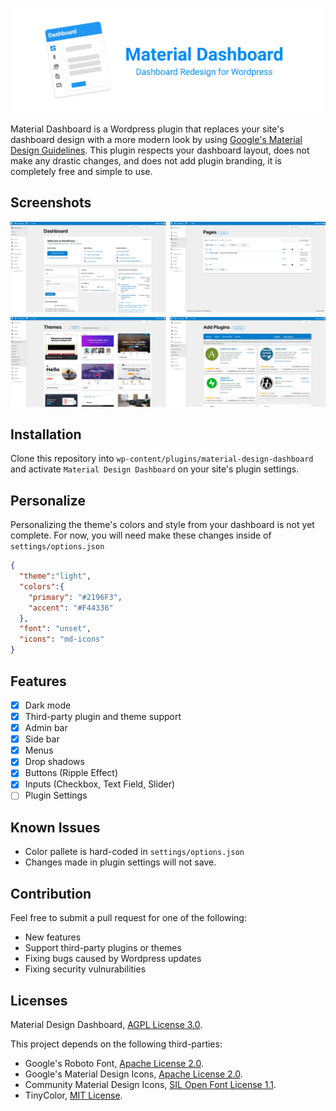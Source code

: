 ![Alt text](github/banner.png?raw=true  "Material Design Dashboard")

Material Dashboard is a Wordpress plugin that replaces your site's dashboard design with a more modern look by using [Google's Material Design Guidelines](https://material.io/design). This plugin respects your dashboard layout, does not make any drastic changes, and does not add plugin branding, it is completely free and simple to use.

## Screenshots

![Alt text](github/screenshots.png?raw=true  "Screenshots")

## Installation

Clone this repository into `wp-content/plugins/material-design-dashboard` and activate `Material Design Dashboard` on your site's plugin settings.

## Personalize

Personalizing the theme's colors and style from your dashboard is not yet complete.
For now, you will need make these changes inside of `settings/options.json`

```json
{
  "theme":"light",
  "colors":{
    "primary": "#2196F3",
    "accent": "#F44336"
  },
  "font": "unset",
  "icons": "md-icons"
}
```

## Features

- [x] Dark mode
- [x] Third-party plugin and theme support
- [x] Admin bar
- [x] Side bar
- [x] Menus
- [x] Drop shadows 
- [x] Buttons (Ripple Effect) 
- [x] Inputs (Checkbox, Text Field,  Slider)
- [ ] Plugin Settings

## Known Issues

- Color pallete is hard-coded in `settings/options.json`
- Changes made in plugin settings will not save.

## Contribution

Feel free to submit a pull request for one of the following:

- New features
- Support third-party plugins or themes
- Fixing bugs caused by Wordpress updates
- Fixing security vulnurabilities

## Licenses

Material Design Dashboard, [AGPL License 3.0](https://github.com/fatihbalsoy/wp-material-design/blob/master/LICENSE).

This project depends on the following third-parties:

- Google's Roboto Font, [Apache License 2.0](https://github.com/googlefonts/roboto/blob/master/LICENSE).
- Google's Material Design Icons, [Apache License 2.0](https://github.com/google/material-design-icons/blob/master/LICENSE).
- Community Material Design Icons, [SIL Open Font License 1.1](https://github.com/Templarian/MaterialDesign/blob/master/LICENSE).
- TinyColor, [MIT License](https://github.com/bgrins/TinyColor/blob/master/LICENSE).

